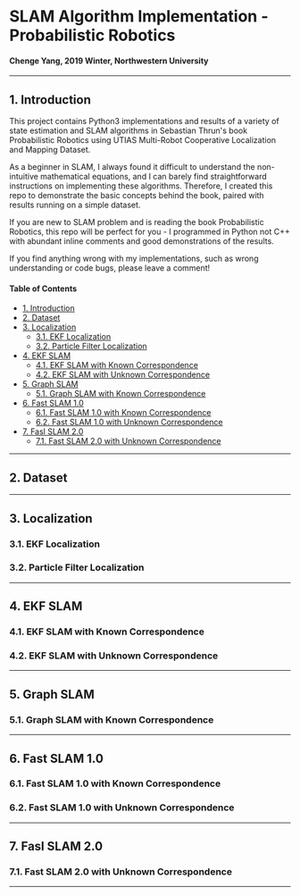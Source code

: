 # SLAM Algorithm Implementation - Probabilistic Robotics
#### Chenge Yang, 2019 Winter, Northwestern University
-----------------------------------------------------------------------------------------
## 1. Introduction
This project contains Python3 implementations and results of a variety of state estimation and SLAM algorithms in Sebastian Thrun's book Probabilistic Robotics  using UTIAS Multi-Robot Cooperative Localization and Mapping Dataset.

As a beginner in SLAM, I always found it difficult to understand the non-intuitive mathematical equations, and I can barely find straightforward instructions on implementing these algorithms. Therefore, I created this repo to demonstrate the basic concepts behind the book, paired with results running on a simple dataset.

If you are new to SLAM problem and is reading the book Probabilistic Robotics, this repo will be perfect for you - I programmed in Python not C++ with abundant inline comments and good demonstrations of the results.

If you find anything wrong with my implementations, such as wrong understanding or code bugs, please leave a comment!

#### Table of Contents
- [1. Introduction](#1-Introduction)
- [2. Dataset](#2-Dataset)
- [3. Localization](#3-Localization)
  - [3.1. EKF Localization](#31-EKF-Localization)
  - [3.2. Particle Filter Localization](#32-Particle-Filter-Localization)
- [4. EKF SLAM](#4-EKF-SLAM)
  - [4.1. EKF SLAM with Known Correspondence](#41-EKF-SLAM-with-Known-Correspondence)
  - [4.2. EKF SLAM with Unknown Correspondence](#42-EKF-SLAM-with-Unknown-Correspondence)
- [5. Graph SLAM](#5-Graph-SLAM)
  - [5.1. Graph SLAM with Known Correspondence](#51-Graph-SLAM-with-Known-Correspondence)
- [6. Fast SLAM 1.0](#6-Fast-SLAM-1.0)
  - [6.1. Fast SLAM 1.0 with Known Correspondence](#61-Fast-SLAM-1.0-with-Known-Correspondence)
  - [6.2. Fast SLAM 1.0 with Unknown Correspondence](#62-Fast-SLAM-1-0-with-Unknown-Correspondence)
- [7. Fasl SLAM 2.0](#7-Fast-SLAM-2-0)
  - [7.1. Fast SLAM 2.0 with Unknown Correspondence](#71-Fast-SLAM-2.0-with-Unknown-Correspondence)
-----------------------------------------------------------------------------------------
## 2. Dataset

-----------------------------------------------------------------------------------------
## 3. Localization

### 3.1. EKF Localization

### 3.2. Particle Filter Localization
-----------------------------------------------------------------------------------------
## 4. EKF SLAM

### 4.1. EKF SLAM with Known Correspondence

### 4.2. EKF SLAM with Unknown Correspondence
-----------------------------------------------------------------------------------------
## 5. Graph SLAM

### 5.1. Graph SLAM with Known Correspondence
-----------------------------------------------------------------------------------------
## 6. Fast SLAM 1.0

### 6.1. Fast SLAM 1.0 with Known Correspondence

### 6.2. Fast SLAM 1.0 with Unknown Correspondence
-----------------------------------------------------------------------------------------
## 7. Fasl SLAM 2.0

### 7.1. Fast SLAM 2.0 with Unknown Correspondence
-----------------------------------------------------------------------------------------
